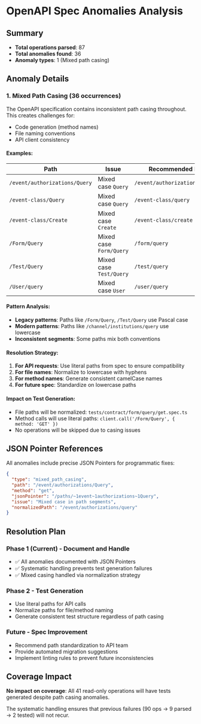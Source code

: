 # OpenAPI Spec Anomalies Analysis

## Summary
- **Total operations parsed**: 87
- **Total anomalies found**: 36
- **Anomaly types**: 1 (Mixed path casing)

## Anomaly Details

### 1. Mixed Path Casing (36 occurrences)

The OpenAPI specification contains inconsistent path casing throughout. This creates challenges for:
- Code generation (method names)
- File naming conventions
- API client consistency

#### Examples:
| Path | Issue | Recommended Fix |
|------|-------|-----------------|
| `/event/authorizations/Query` | Mixed case `Query` | `/event/authorizations/query` |
| `/event-class/Query` | Mixed case `Query` | `/event-class/query` |
| `/event-class/Create` | Mixed case `Create` | `/event-class/create` |
| `/Form/Query` | Mixed case `Form/Query` | `/form/query` |
| `/Test/Query` | Mixed case `Test/Query` | `/test/query` |
| `/User/query` | Mixed case `User` | `/user/query` |

#### Pattern Analysis:
- **Legacy patterns**: Paths like `/Form/Query`, `/Test/Query` use Pascal case
- **Modern patterns**: Paths like `/channel/institutions/query` use lowercase
- **Inconsistent segments**: Some paths mix both conventions

#### Resolution Strategy:
1. **For API requests**: Use literal paths from spec to ensure compatibility
2. **For file names**: Normalize to lowercase with hyphens
3. **For method names**: Generate consistent camelCase names
4. **For future spec**: Standardize on lowercase paths

#### Impact on Test Generation:
- File paths will be normalized: `tests/contract/form/query/get.spec.ts`
- Method calls will use literal paths: `client.call('/Form/Query', { method: 'GET' })`
- No operations will be skipped due to casing issues

## JSON Pointer References

All anomalies include precise JSON Pointers for programmatic fixes:

```json
{
  "type": "mixed_path_casing",
  "path": "/event/authorizations/Query",
  "method": "get", 
  "jsonPointer": "/paths/~1event~1authorizations~1Query",
  "issue": "Mixed case in path segments",
  "normalizedPath": "/event/authorizations/query"
}
```

## Resolution Plan

### Phase 1 (Current) - Document and Handle
- ✅ All anomalies documented with JSON Pointers
- ✅ Systematic handling prevents test generation failures
- ✅ Mixed casing handled via normalization strategy

### Phase 2 - Test Generation
- Use literal paths for API calls
- Normalize paths for file/method naming
- Generate consistent test structure regardless of path casing

### Future - Spec Improvement
- Recommend path standardization to API team
- Provide automated migration suggestions
- Implement linting rules to prevent future inconsistencies

## Coverage Impact

**No impact on coverage**: All 41 read-only operations will have tests generated despite path casing anomalies.

The systematic handling ensures that previous failures (90 ops → 9 parsed → 2 tested) will not recur.

